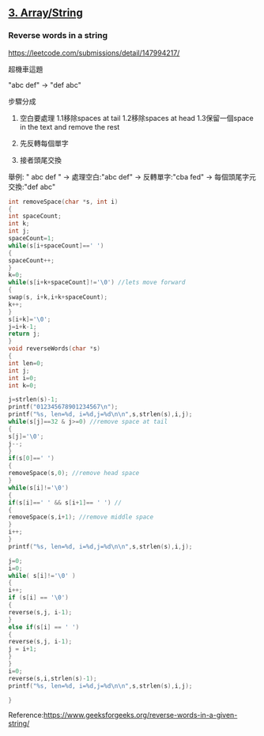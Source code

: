 ## [3. Array/String](/arraystring.md)

### Reverse words in a string




https://leetcode.com/submissions/detail/147994217/

超機車這題


"abc def" -> "def abc"

步驟分成

1. 空白要處理
1.1移除spaces at tail
1.2移除spaces at head
1.3保留一個space in the text and remove the rest
2. 先反轉每個單字


3. 接者頭尾交換

舉例:
" abc def "
->
處理空白:"abc def"
->
反轉單字:"cba fed"
->
每個頭尾字元交換:"def abc"

```c
int removeSpace(char *s, int i)
{
int spaceCount;
int k;
int j;
spaceCount=1;
while(s[i+spaceCount]==' ')
{
spaceCount++;
}
k=0;
while(s[i+k+spaceCount]!='\0') //lets move forward
{
swap(s, i+k,i+k+spaceCount);
k++;
}
s[i+k]='\0';
j=i+k-1;
return j;
}
void reverseWords(char *s)
{
int len=0;
int j;
int i=0;
int k=0;

j=strlen(s)-1;
printf("012345678901234567\n");
printf("%s, len=%d, i=%d,j=%d\n\n",s,strlen(s),i,j);
while(s[j]==32 & j>=0) //remove space at tail
{
s[j]='\0';
j--;
}
if(s[0]==' ')
{
removeSpace(s,0); //remove head space
}
while(s[i]!='\0')
{
if(s[i]==' ' && s[i+1]== ' ') //
{
removeSpace(s,i+1); //remove middle space
}
i++;
}
printf("%s, len=%d, i=%d,j=%d\n\n",s,strlen(s),i,j);

j=0;
i=0;
while( s[i]!='\0' )
{
i++;
if (s[i] == '\0')
{
reverse(s,j, i-1);
}
else if(s[i] == ' ')
{
reverse(s,j, i-1);
j = i+1;
}
}
i=0;
reverse(s,i,strlen(s)-1);
printf("%s, len=%d, i=%d,j=%d\n\n",s,strlen(s),i,j);

}
```
Reference:https://www.geeksforgeeks.org/reverse-words-in-a-given-string/


